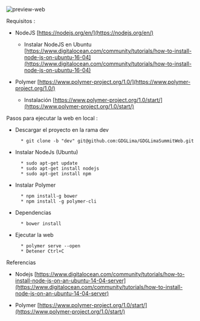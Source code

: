 ![preview-web](https://cloud.githubusercontent.com/assets/2954281/17777476/5dbbbe1c-6569-11e6-9cc4-77185ae9bf92.png)

Requisitos :

- NodeJS [https://nodejs.org/en/](https://nodejs.org/en/)

	* Instalar NodeJS en Ubuntu [https://www.digitalocean.com/community/tutorials/how-to-install-node-js-on-ubuntu-16-04](https://www.digitalocean.com/community/tutorials/how-to-install-node-js-on-ubuntu-16-04)

- Polymer [https://www.polymer-project.org/1.0/](https://www.polymer-project.org/1.0/)
	* Instalación [https://www.polymer-project.org/1.0/start/](https://www.polymer-project.org/1.0/start/)


Pasos para ejecutar la web en local :

- Descargar el proyecto en la rama dev
	 
		* git clone -b "dev" git@github.com:GDGLima/GDGLimaSummitWeb.git

- Instalar NodeJs (Ubuntu)

		* sudo apt-get update
		* sudo apt-get install nodejs
		* sudo apt-get install npm

- Instalar Polymer

		* npm install-g bower
		* npm install -g polymer-cli

- Dependencias

		* bower install

- Ejecutar la web

		* polymer serve --open
		* Detener Ctrl+C

Referencias 

- Nodejs [https://www.digitalocean.com/community/tutorials/how-to-install-node-js-on-an-ubuntu-14-04-server](https://www.digitalocean.com/community/tutorials/how-to-install-node-js-on-an-ubuntu-14-04-server)

- Polymer [https://www.polymer-project.org/1.0/start/](https://www.polymer-project.org/1.0/start/)



